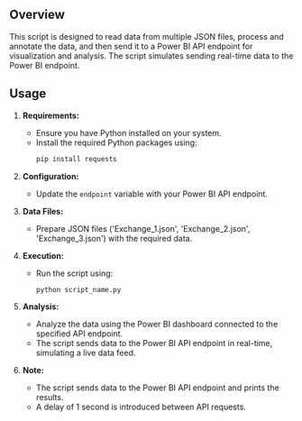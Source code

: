 ## Overview

This script is designed to read data from multiple JSON files, process and annotate the data, and then send it to a Power BI API endpoint for visualization and analysis. The script simulates sending real-time data to the Power BI endpoint.

## Usage

1. **Requirements:**
   - Ensure you have Python installed on your system.
   - Install the required Python packages using:
     ```bash
     pip install requests
     ```

2. **Configuration:**
   - Update the `endpoint` variable with your Power BI API endpoint.

3. **Data Files:**
   - Prepare JSON files ('Exchange_1.json', 'Exchange_2.json', 'Exchange_3.json') with the required data.

4. **Execution:**
   - Run the script using:
     ```bash
     python script_name.py
     ```

5. **Analysis:**
   - Analyze the data using the Power BI dashboard connected to the specified API endpoint.
   - The script sends data to the Power BI API endpoint in real-time, simulating a live data feed.

6. **Note:**
   - The script sends data to the Power BI API endpoint and prints the results.
   - A delay of 1 second is introduced between API requests.
